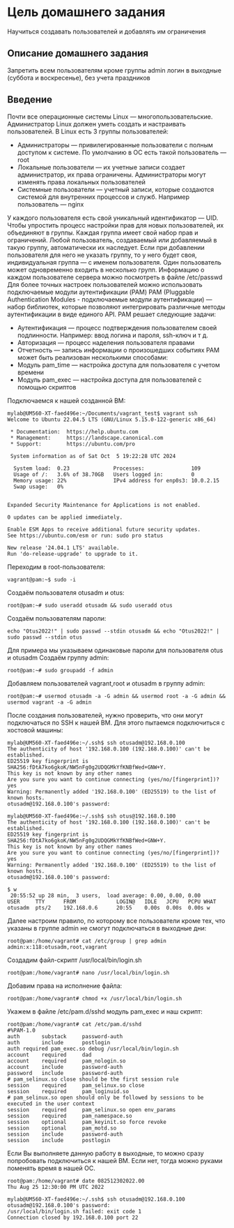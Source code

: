 # Цель домашнего задания
Научиться создавать пользователей и добавлять им ограничения
## Описание домашнего задания
Запретить всем пользователям кроме группы admin логин в выходные (суббота и воскресенье), без учета праздников
## Введение
Почти все операционные системы Linux — многопользовательские. Администратор Linux должен уметь создать и настраивать пользователей.
В Linux есть 3 группы пользователей: 
 - Администраторы — привилегированные пользователи с полным доступом к системе. По умолчанию в ОС есть такой пользователь — root
 - Локальные пользователи — их учетные записи создает администратор, их права ограничены. Администраторы могут изменять права локальных пользователей
 - Системные пользователи — учетный записи, которые создаются системой для внутренних процессов и служб. Например пользователь — nginx

У каждого пользователя есть свой уникальный идентификатор — UID. 
Чтобы упростить процесс настройки прав для новых пользователей, их объединяют в группы. Каждая группа имеет свой набор прав и ограничений. Любой пользователь, создаваемый или добавляемый в такую группу, автоматически их наследует. Если при добавлении пользователя для него не указать группу, то у него будет своя, индивидуальная группа — с именем пользователя. Один пользователь может одновременно входить в несколько групп.
Информацию о каждом пользователе сервера можно посмотреть в файле /etc/passwd
Для более точных настроек пользователей можно использовать подключаемые модули аутентификации (PAM)
PAM (Pluggable Authentication Modules - подключаемые модули аутентификации) — набор библиотек, которые позволяют интегрировать различные методы аутентификации в виде единого API.
PAM решает следующие задачи: 
 - Аутентификация — процесс подтверждения пользователем своей подлинности. Например: ввод логина и пароля, ssh-ключ и т д. 
 - Авторизация — процесс наделения пользователя правами
 - Отчетность — запись информации о произошедших событиях
PAM может быть реализован несколькими способами: 
 - Модуль pam_time — настройка доступа для пользователя с учетом времени
 - Модуль pam_exec — настройка доступа для пользователей с помощью скриптов

Подключаемся к нашей созданной ВМ:
~~~shell
mylab@UM560-XT-faed496e:~/Documents/vagrant_test$ vagrant ssh
Welcome to Ubuntu 22.04.5 LTS (GNU/Linux 5.15.0-122-generic x86_64)

 * Documentation:  https://help.ubuntu.com
 * Management:     https://landscape.canonical.com
 * Support:        https://ubuntu.com/pro

 System information as of Sat Oct  5 19:22:28 UTC 2024

  System load:  0.23              Processes:               109
  Usage of /:   3.6% of 38.70GB   Users logged in:         0
  Memory usage: 22%               IPv4 address for enp0s3: 10.0.2.15
  Swap usage:   0%


Expanded Security Maintenance for Applications is not enabled.

0 updates can be applied immediately.

Enable ESM Apps to receive additional future security updates.
See https://ubuntu.com/esm or run: sudo pro status

New release '24.04.1 LTS' available.
Run 'do-release-upgrade' to upgrade to it.
~~~
Переходим в root-пользователя:
~~~shell
vagrant@pam:~$ sudo -i
~~~
Создаём пользователя otusadm и otus: 
~~~shell
root@pam:~# sudo useradd otusadm && sudo useradd otus
~~~
 Создаём пользователям пароли:
 ~~~shell
 echo "Otus2022!" | sudo passwd --stdin otusadm && echo "Otus2022!" | sudo passwd --stdin otus
 ~~~
 Для примера мы указываем одинаковые пароли для пользователя otus и otusadm
 Создаём группу admin:
 ~~~shell
 root@pam:~# sudo groupadd -f admin
 ~~~
 Добавляем пользователей vagrant,root и otusadm в группу admin:
~~~shell
root@pam:~# usermod otusadm -a -G admin && usermod root -a -G admin && usermod vagrant -a -G admin
~~~
После создания пользователей, нужно проверить, что они могут подключаться по SSH к нашей ВМ. Для этого пытаемся подключиться с хостовой машины: 
~~~shell
mylab@UM560-XT-faed496e:~/.ssh$ ssh otusadm@192.168.0.100
The authenticity of host '192.168.0.100 (192.168.0.100)' can't be established.
ED25519 key fingerprint is SHA256:fDtA7ko6gkoK/NW5nFg0g2UDQGMkYfKNBfWed+GNW+Y.
This key is not known by any other names
Are you sure you want to continue connecting (yes/no/[fingerprint])? yes
Warning: Permanently added '192.168.0.100' (ED25519) to the list of known hosts.
otusadm@192.168.0.100's password: 
~~~
~~~shell
mylab@UM560-XT-faed496e:~/.ssh$ ssh otus@192.168.0.100
The authenticity of host '192.168.0.100 (192.168.0.100)' can't be established.
ED25519 key fingerprint is SHA256:fDtA7ko6gkoK/NW5nFg0g2UDQGMkYfKNBfWed+GNW+Y.
This key is not known by any other names
Are you sure you want to continue connecting (yes/no/[fingerprint])? yes
Warning: Permanently added '192.168.0.100' (ED25519) to the list of known hosts.
otusadm@192.168.0.100's password: 
~~~
~~~shell
$ w
 20:55:52 up 28 min,  3 users,  load average: 0.00, 0.00, 0.00
USER     TTY      FROM             LOGIN@   IDLE   JCPU   PCPU WHAT
otusadm  pts/2    192.168.0.6      20:55    0.00s  0.00s  0.00s w
~~~
Далее настроим правило, по которому все пользователи кроме тех, что указаны в группе admin не смогут подключаться в выходные дни:
~~~shell
root@pam:/home/vagrant# cat /etc/group | grep admin
admin:x:118:otusadm,root,vagrant
~~~
Создадим файл-скрипт /usr/local/bin/login.sh
~~~shell
root@pam:/home/vagrant# nano /usr/local/bin/login.sh
~~~
Добавим права на исполнение файла:
~~~shell
root@pam:/home/vagrant# chmod +x /usr/local/bin/login.sh
~~~
Укажем в файле /etc/pam.d/sshd модуль pam_exec и наш скрипт:
~~~shell
root@pam:/home/vagrant# cat /etc/pam.d/sshd 
#%PAM-1.0
auth       substack     password-auth
auth       include      postlogin
auth required pam_exec.so debug /usr/local/bin/login.sh
account    required     dad
account    required     pam_nologin.so
account    include      password-auth
password   include      password-auth
# pam_selinux.so close should be the first session rule
session    required     pam_selinux.so close
session    required     pam_loginuid.so
# pam_selinux.so open should only be followed by sessions to be executed in the user context
session    required     pam_selinux.so open env_params
session    required     pam_namespace.so
session    optional     pam_keyinit.so force revoke
session    optional     pam_motd.so
session    include      password-auth
session    include      postlogin
~~~
Если Вы выполняете данную работу в выходные, то можно сразу попробовать подключиться к нашей ВМ. Если нет, тогда можно руками поменять время в нашей ОС.
~~~shell
root@pam:/home/vagrant# date 082512302022.00
Thu Aug 25 12:30:00 PM UTC 2022
~~~
~~~shell
mylab@UM560-XT-faed496e:~/.ssh$ ssh otusadm@192.168.0.100
otusadm@192.168.0.100's password:
/usr/local/bin/login.sh failed: exit code 1
Connection closed by 192.168.0.100 port 22
~~~
